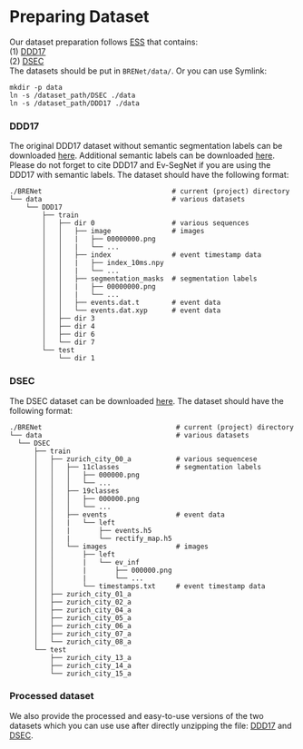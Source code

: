 # Preparing Dataset
Our dataset preparation follows [ESS](https://github.com/uzh-rpg/ess) that contains: <br/>
(1) [DDD17](https://docs.google.com/document/u/1/d/1HM0CSmjO8nOpUeTvmPjopcBcVCk7KXvLUuiZFS6TWSg/pub) <br/>
(2) [DSEC](https://dsec.ifi.uzh.ch/) <br/>
The datasets should be put in ```BRENet/data/```. Or you can use Symlink:
```
mkdir -p data
ln -s /dataset_path/DSEC ./data
ln -s /dataset_path/DDD17 ./data
```

### DDD17
The original DDD17 dataset without semantic segmentation labels can be downloaded [here](https://docs.google.com/document/u/1/d/1HM0CSmjO8nOpUeTvmPjopcBcVCk7KXvLUuiZFS6TWSg/pub). Additional semantic labels can be downloaded [here](https://github.com/Shathe/Ev-SegNet). Please do not forget to cite DDD17 and Ev-SegNet if you are using the DDD17 with semantic labels. The dataset should have the following format:

    ./BRENet                                # current (project) directory
    └── data                                # various datasets
        └── DDD17
            ├── train
            │   ├── dir 0                   # various sequences
            │   │   ├── image               # images
            │   │   |   ├── 00000000.png
            │   │   |   └── ...
            │   │   ├── index               # event timestamp data
            │   │   |   ├── index_10ms.npy
            │   │   |   └── ...
            │   │   ├── segmentation_masks  # segmentation labels
            │   │   |   ├── 00000000.png
            │   │   |   └── ...
            │   │   ├── events.dat.t        # event data
            │   │   └── events.dat.xyp      # event data
            │   ├── dir 3
            │   ├── dir 4
            │   ├── dir 6
            │   └── dir 7
            └── test
                └── dir 1

### DSEC
The DSEC dataset can be downloaded [here](https://dsec.ifi.uzh.ch/dsec-datasets/download/). The dataset should have the following format:

    ./BRENet                                 # current (project) directory
    └── data                                 # various datasets
      └── DSEC
          ├── train               
          │   ├── zurich_city_00_a           # various sequencese
          │   │   ├── 11classes              # segmentation labels
          │   │   │   ├── 000000.png
          │   │   │   └── ...
          │   │   ├── 19classes
          │   │   │   ├── 000000.png
          │   │   │   └── ...
          │   │   ├── events                 # event data
          │   │   |   └── left
          │   │   |       ├── events.h5
          │   │   |       └── rectify_map.h5
          │   │   └── images                 # images
          │   │       ├── left
          │   │       |   └── ev_inf
          │   │       |       ├── 000000.png
          │   │       |       └── ...
          │   │       └── timestamps.txt     # event timestamp data
          │   ├── zurich_city_01_a
          │   ├── zurich_city_02_a
          │   ├── zurich_city_04_a
          │   ├── zurich_city_05_a
          │   ├── zurich_city_06_a
          │   ├── zurich_city_07_a
          │   └── zurich_city_08_a
          └── test
              ├── zurich_city_13_a
              ├── zurich_city_14_a
              └── zurich_city_15_a

### Processed dataset
We also provide the processed and easy-to-use versions of the two datasets which you can use use after directly unzipping the file: [DDD17]() and [DSEC](). 